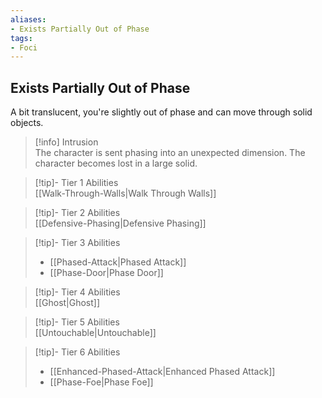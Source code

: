 ```yaml
---
aliases:
- Exists Partially Out of Phase
tags:
- Foci
---
```


  
## Exists Partially Out of Phase  
A bit translucent, you're slightly out of phase and can move through solid objects.  
 >[!info] Intrusion  
>The character is sent phasing into an unexpected dimension. The character becomes lost in a large solid.   

>[!tip]- Tier 1 Abilities  
>[[Walk-Through-Walls|Walk Through Walls]]  

>[!tip]- Tier 2 Abilities  
>[[Defensive-Phasing|Defensive Phasing]]  

>[!tip]- Tier 3 Abilities  
>- [[Phased-Attack|Phased Attack]]  
>- [[Phase-Door|Phase Door]]  

>[!tip]- Tier 4 Abilities  
>[[Ghost|Ghost]]  

>[!tip]- Tier 5 Abilities  
>[[Untouchable|Untouchable]]  

>[!tip]- Tier 6 Abilities  
>- [[Enhanced-Phased-Attack|Enhanced Phased Attack]]  
>- [[Phase-Foe|Phase Foe]]